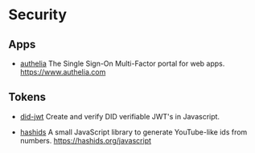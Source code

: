 # Security

## Apps

- [authelia](https://github.com/authelia/authelia)
  The Single Sign-On Multi-Factor portal for web apps. <https://www.authelia.com>

## Tokens

- [did-jwt](https://github.com/decentralized-identity/did-jwt)
  Create and verify DID verifiable JWT's in Javascript.

- [hashids](https://github.com/niieani/hashids.js)
  A small JavaScript library to generate YouTube-like ids from numbers. <https://hashids.org/javascript>
